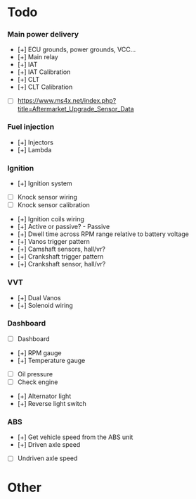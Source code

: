 # Todo

### Main power delivery
- [+] ECU grounds, power grounds, VCC...
- [+] Main relay
- [+] IAT
- [+] IAT Calibration
- [+] CLT
- [+] CLT Calibration
- [ ] https://www.ms4x.net/index.php?title=Aftermarket_Upgrade_Sensor_Data



### Fuel injection
- [+] Injectors
- [+] Lambda

### Ignition
- [+] Ignition system
- [ ] Knock sensor wiring
- [ ] Knock sensor calibration
- [+] Ignition coils wiring
- [+] Active or passive? - Passive
- [+] Dwell time across RPM range relative to battery voltage
- [+] Vanos trigger pattern
- [+] Camshaft sensors, hall/vr?
- [+] Crankshaft trigger pattern
- [+] Crankshaft sensor, hall/vr?

### VVT
- [+] Dual Vanos
- [+] Solenoid wiring

### Dashboard
- [ ] Dashboard
- [+] RPM gauge
- [+] Temperature gauge
- [ ] Oil pressure
- [ ] Check engine
- [+] Alternator light
- [+] Reverse light switch

### ABS
- [+] Get vehicle speed from the ABS unit
- [+] Driven axle speed
- [ ] Undriven axle speed


# Other

